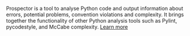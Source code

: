 Prospector is a tool to analyse Python code and output information about errors, potential problems, convention violations and complexity.
It brings together the functionality of other Python analysis tools such as Pylint, pycodestyle, and McCabe complexity. [Learn more](https://github.com/PyCQA/prospector)